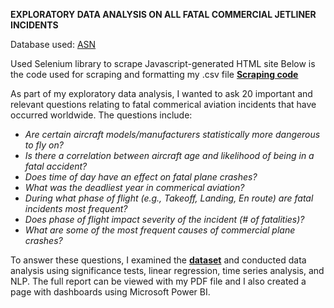 **EXPLORATORY DATA ANALYSIS ON ALL FATAL COMMERCIAL JETLINER INCIDENTS**


Database used: [ASN](https://asn.flightsafety.org/asndb/types/CJ)

Used Selenium library to scrape Javascript-generated HTML site 
Below is the code used for scraping and formatting my .csv file
**[Scraping code](docs/ASNscraper.ipynb)**



As part of my exploratory data analysis, I wanted to ask 20 important and relevant questions relating to fatal commerical aviation incidents that have occurred worldwide.
The questions include:

- *Are certain aircraft models/manufacturers statistically more dangerous to fly on?*
- *Is there a correlation between aircraft age and likelihood of being in a fatal accident?*
- *Does time of day have an effect on fatal plane crashes?*
- *What was the deadliest year in commerical aviation?*
- *During what phase of flight (e.g., Takeoff, Landing, En route) are fatal incidents most frequent?* 
- *Does phase of flight impact severity of the incident (# of fatalities)?* 
- *What are some of the most frequent causes of commercial plane crashes?*


To answer these questions, I examined the **[dataset](docs/cleaned_asndb.csv)** and conducted data analysis using significance tests, linear regression, time series analysis, and NLP. The full report can be viewed with my PDF file and I also created a page with dashboards using Microsoft Power BI.
